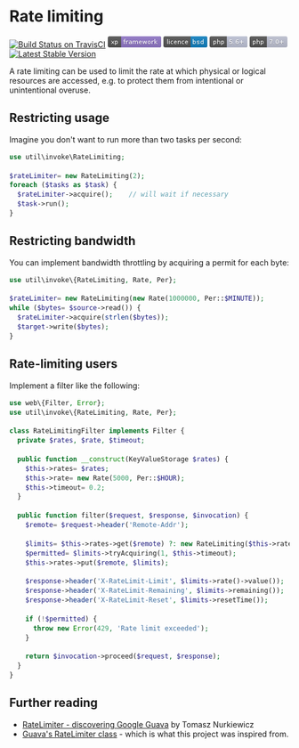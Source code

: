 Rate limiting
=============

[![Build Status on TravisCI](https://secure.travis-ci.org/xp-forge/ratelimit.svg)](http://travis-ci.org/xp-forge/ratelimit)
[![XP Framework Module](https://raw.githubusercontent.com/xp-framework/web/master/static/xp-framework-badge.png)](https://github.com/xp-framework/core)
[![BSD Licence](https://raw.githubusercontent.com/xp-framework/web/master/static/licence-bsd.png)](https://github.com/xp-framework/core/blob/master/LICENCE.md)
[![Required PHP 5.6+](https://raw.githubusercontent.com/xp-framework/web/master/static/php-5_6plus.png)](http://php.net/)
[![Supports PHP 7.0+](https://raw.githubusercontent.com/xp-framework/web/master/static/php-7_0plus.png)](http://php.net/)
[![Latest Stable Version](https://poser.pugx.org/xp-forge/ratelimit/version.png)](https://packagist.org/packages/xp-forge/ratelimit)

A rate limiting can be used to limit the rate at which physical or logical resources are accessed, e.g. to protect them from intentional or unintentional overuse.

Restricting usage
-----------------
Imagine you don't want to run more than two tasks per second:

```php
use util\invoke\RateLimiting;

$rateLimiter= new RateLimiting(2);
foreach ($tasks as $task) {
  $rateLimiter->acquire();    // will wait if necessary
  $task->run();
}
```

Restricting bandwidth
---------------------
You can implement bandwidth throttling by acquiring a permit for each byte:

```php
use util\invoke\{RateLimiting, Rate, Per};

$rateLimiter= new RateLimiting(new Rate(1000000, Per::$MINUTE));
while ($bytes= $source->read()) {
  $rateLimiter->acquire(strlen($bytes));
  $target->write($bytes);
}
```

Rate-limiting users
-------------------
Implement a filter like the following:

```php
use web\{Filter, Error};
use util\invoke\{RateLimiting, Rate, Per};

class RateLimitingFilter implements Filter {
  private $rates, $rate, $timeout;

  public function __construct(KeyValueStorage $rates) {
    $this->rates= $rates;
    $this->rate= new Rate(5000, Per::$HOUR);
    $this->timeout= 0.2;
  }

  public function filter($request, $response, $invocation) {
    $remote= $request->header('Remote-Addr');

    $limits= $this->rates->get($remote) ?: new RateLimiting($this->rate);
    $permitted= $limits->tryAcquiring(1, $this->timeout);
    $this->rates->put($remote, $limits);

    $response->header('X-RateLimit-Limit', $limits->rate()->value());
    $response->header('X-RateLimit-Remaining', $limits->remaining());
    $response->header('X-RateLimit-Reset', $limits->resetTime());

    if (!$permitted) {
      throw new Error(429, 'Rate limit exceeded');
    }

    return $invocation->proceed($request, $response);
  }
}
```

Further reading
---------------

* [RateLimiter - discovering Google Guava](http://www.nurkiewicz.com/2012/09/ratelimiter-discovering-google-guava.html) by Tomasz Nurkiewicz
* [Guava's RateLimiter class](http://docs.guava-libraries.googlecode.com/git/javadoc/com/google/common/util/concurrent/RateLimiter.html) - which is what this project was inspired from.